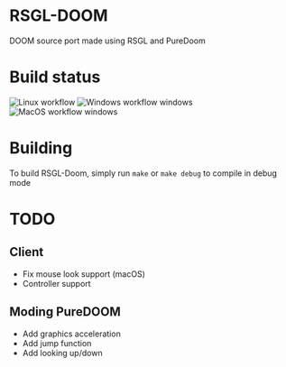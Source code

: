 # RSGL-DOOM
DOOM source port made using RSGL and PureDoom

# Build status
![Linux workflow](https://github.com/ColleagueRiley/RSGL-DOOM/actions/workflows/linux.yml/badge.svg)
![Windows workflow windows](https://github.com/ColleagueRiley/RSGL-DOOM/actions/workflows/windows.yml/badge.svg)
![MacOS workflow windows](https://github.com/ColleagueRiley/RSGL-DOOM/actions/workflows/macos.yml/badge.svg)

# Building
To build RSGL-Doom, simply run `make` or `make debug` to compile in debug mode

# TODO
## Client
- Fix mouse look support (macOS)
- Controller support 

## Moding PureDOOM
- Add graphics acceleration
- Add jump function
- Add looking up/down